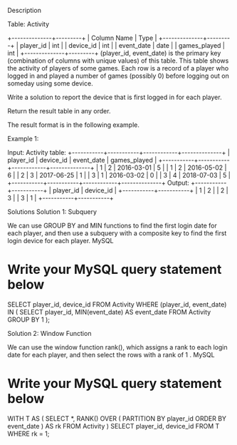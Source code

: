 Description

Table: Activity

+--------------+---------+
| Column Name  | Type    |
+--------------+---------+
| player_id    | int     |
| device_id    | int     |
| event_date   | date    |
| games_played | int     |
+--------------+---------+
(player_id, event_date) is the primary key (combination of columns with unique values) of this table.
This table shows the activity of players of some games.
Each row is a record of a player who logged in and played a number of games (possibly 0) before logging out on someday using some device.

 

Write a solution to report the device that is first logged in for each player.

Return the result table in any order.

The result format is in the following example.

 

Example 1:

Input: 
Activity table:
+-----------+-----------+------------+--------------+
| player_id | device_id | event_date | games_played |
+-----------+-----------+------------+--------------+
| 1         | 2         | 2016-03-01 | 5            |
| 1         | 2         | 2016-05-02 | 6            |
| 2         | 3         | 2017-06-25 | 1            |
| 3         | 1         | 2016-03-02 | 0            |
| 3         | 4         | 2018-07-03 | 5            |
+-----------+-----------+------------+--------------+
Output: 
+-----------+-----------+
| player_id | device_id |
+-----------+-----------+
| 1         | 2         |
| 2         | 3         |
| 3         | 1         |
+-----------+-----------+

Solutions
Solution 1: Subquery

We can use GROUP BY and MIN functions to find the first login date for each player, and then use a subquery with a composite key to find the first login device for each player.
MySQL

# Write your MySQL query statement below
SELECT
    player_id,
    device_id
FROM Activity
WHERE
    (player_id, event_date) IN (
        SELECT
            player_id,
            MIN(event_date) AS event_date
        FROM Activity
        GROUP BY 1
    );

Solution 2: Window Function

We can use the window function rank(), which assigns a rank to each login date for each player, and then select the rows with a rank of 1 .
MySQL

# Write your MySQL query statement below
WITH
    T AS (
        SELECT
            *,
            RANK() OVER (
                PARTITION BY player_id
                ORDER BY event_date
            ) AS rk
        FROM Activity
    )
SELECT player_id, device_id
FROM T
WHERE rk = 1;

